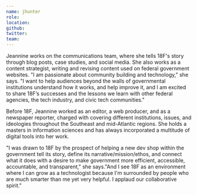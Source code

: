 ```yaml
---
name: jhunter
role:
location:
github:
twitter:
team:
---
```


Jeannine works on the communications team, where she tells 18F's story through blog posts, case studies, and social media. She also works as a content strategist, writing and revising content used on federal government websites. "I am passionate about community building and technology," she says. "I want to help audiences beyond the walls of governmental institutions understand how it works, and help improve it, and I am excited to share 18F’s successes and the lessons we learn with other federal agencies, the tech industry, and civic tech communities."

Before 18F, Jeannine worked as an editor, a web producer, and as a newspaper reporter, charged with covering different institutions, issues, and ideologies throughout the Southeast and mid-Atlantic regions. She holds a masters in information sciences and has always incorporated a multitude of digital tools into her work.

"I was drawn to 18F by the prospect of helping a new dev shop within the government tell its story, define its narrative/mission/ethos, and connect what it does with a desire to make government more efficient, accessible, accountable, and transparent," she says."And I see 18F as an environment where I can grow as a technologist because I'm surrounded by people who are much smarter than me yet very helpful. I applaud our collaborative spirit."
